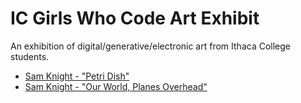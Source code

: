 # IC Girls Who Code Art Exhibit
An exhibition of digital/generative/electronic art from Ithaca College students.

 - [Sam Knight - "Petri Dish"](https://editor.p5js.org/robog-two/full/dtK7JtpVx)
 - [Sam Knight - "Our World, Planes Overhead"](https://sh.robog.net/art_planes)
